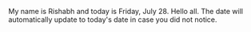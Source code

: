 My name is Rishabh and today is Friday, July 28. Hello all. The date will automatically update to today's date in case you did not notice.
